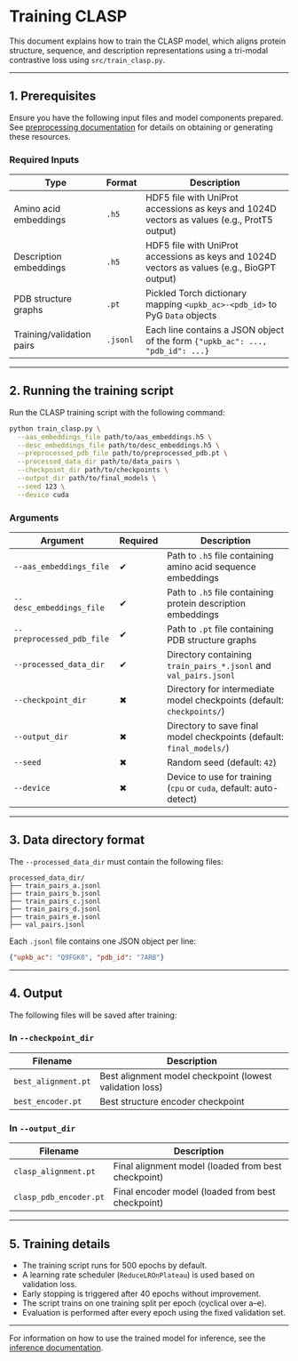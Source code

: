 # Training CLASP

This document explains how to train the CLASP model, which aligns protein structure, sequence, and description representations using a tri-modal contrastive loss using `src/train_clasp.py`.

---

## 1. Prerequisites

Ensure you have the following input files and model components prepared. See [preprocessing documentation](data_preparation.md) for details on obtaining or generating these resources.

### Required Inputs

| Type                      | Format   | Description                                                                                 |
| ------------------------- | -------- | ------------------------------------------------------------------------------------------- |
| Amino acid embeddings     | `.h5`    | HDF5 file with UniProt accessions as keys and 1024D vectors as values (e.g., ProtT5 output) |
| Description embeddings    | `.h5`    | HDF5 file with UniProt accessions as keys and 1024D vectors as values (e.g., BioGPT output) |
| PDB structure graphs      | `.pt`    | Pickled Torch dictionary mapping `<upkb_ac>-<pdb_id>` to PyG `Data` objects                 |
| Training/validation pairs | `.jsonl` | Each line contains a JSON object of the form `{"upkb_ac": ..., "pdb_id": ...}`              |

---

## 2. Running the training script

Run the CLASP training script with the following command:

```bash
python train_clasp.py \
  --aas_embeddings_file path/to/aas_embeddings.h5 \
  --desc_embeddings_file path/to/desc_embeddings.h5 \
  --preprocessed_pdb_file path/to/preprocessed_pdb.pt \
  --processed_data_dir path/to/data_pairs \
  --checkpoint_dir path/to/checkpoints \
  --output_dir path/to/final_models \
  --seed 123 \
  --device cuda
```

### Arguments

| Argument                  | Required | Description                                                            |
| ------------------------- | -------- | ---------------------------------------------------------------------- |
| `--aas_embeddings_file`   | ✔        | Path to `.h5` file containing amino acid sequence embeddings           |
| `--desc_embeddings_file`  | ✔        | Path to `.h5` file containing protein description embeddings           |
| `--preprocessed_pdb_file` | ✔        | Path to `.pt` file containing PDB structure graphs                     |
| `--processed_data_dir`    | ✔        | Directory containing `train_pairs_*.jsonl` and `val_pairs.jsonl`       |
| `--checkpoint_dir`        | ✖        | Directory for intermediate model checkpoints (default: `checkpoints/`) |
| `--output_dir`            | ✖        | Directory to save final model checkpoints (default: `final_models/`)   |
| `--seed`                  | ✖        | Random seed (default: `42`)                                            |
| `--device`                | ✖        | Device to use for training (`cpu` or `cuda`, default: auto-detect)     |

---

## 3. Data directory format

The `--processed_data_dir` must contain the following files:

```plaintext
processed_data_dir/
├── train_pairs_a.jsonl
├── train_pairs_b.jsonl   
├── train_pairs_c.jsonl
├── train_pairs_d.jsonl
├── train_pairs_e.jsonl
├── val_pairs.jsonl
```

Each `.jsonl` file contains one JSON object per line:

```json
{"upkb_ac": "Q9FGK0", "pdb_id": "7ARB"}
```

---

## 4. Output

The following files will be saved after training:

### In `--checkpoint_dir`

| Filename            | Description                                              |
| ------------------- | -------------------------------------------------------- |
| `best_alignment.pt` | Best alignment model checkpoint (lowest validation loss) |
| `best_encoder.pt`   | Best structure encoder checkpoint                        |

### In `--output_dir`

| Filename               | Description                                         |
| ---------------------- | --------------------------------------------------- |
| `clasp_alignment.pt`   | Final alignment model (loaded from best checkpoint) |
| `clasp_pdb_encoder.pt` | Final encoder model (loaded from best checkpoint)   |

---

## 5. Training details

* The training script runs for 500 epochs by default.
* A learning rate scheduler (`ReduceLROnPlateau`) is used based on validation loss.
* Early stopping is triggered after 40 epochs without improvement.
* The script trains on one training split per epoch (cyclical over a–e).
* Evaluation is performed after every epoch using the fixed validation set.

---

For information on how to use the trained model for inference, see the [inference documentation](inference_utilities.md).